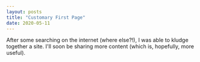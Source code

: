 ```yaml
---
layout: posts
title: "Customary First Page"
date: 2020-05-11
---
```


After some searching on the internet (where else?!), I was able to kludge together a site.
I'll soon be sharing more content (which is, hopefully, more useful).
